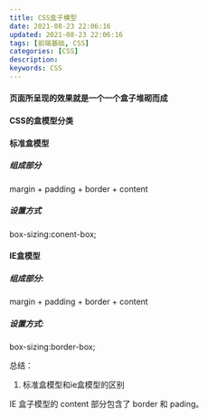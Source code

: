 ```yaml
---
title: CSS盒子模型
date: 2021-08-23 22:06:16
updated: 2021-08-23 22:06:16
tags: [前端基础, CSS]
categories: [CSS]
description:
keywords: CSS
---
```


#### 页面所呈现的效果就是一个一个盒子堆砌而成

#### CSS的盒模型分类

#### 标准盒模型

##### 组成部分

margin + padding + border + content

##### 设置方式

box-sizing:conent-box;

#### IE盒模型

##### 组成部分:

margin + padding + border + content

##### 设置方式:

box-sizing:border-box;

总结：

1. 标准盒模型和ie盒模型的区别

IE 盒子模型的 content 部分包含了 border 和 pading。
